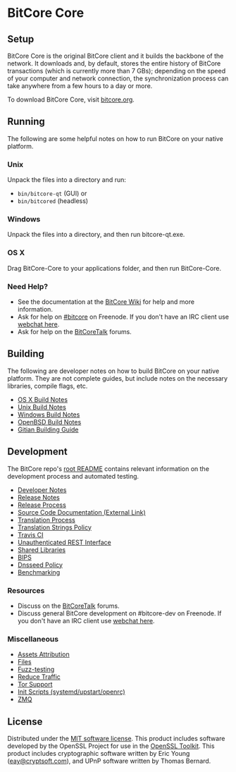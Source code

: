 BitCore Core
=============

Setup
---------------------
BitCore Core is the original BitCore client and it builds the backbone of the network. It downloads and, by default, stores the entire history of BitCore transactions (which is currently more than 7 GBs); depending on the speed of your computer and network connection, the synchronization process can take anywhere from a few hours to a day or more.

To download BitCore Core, visit [bitcore.org](https://bitcore.org).

Running
---------------------
The following are some helpful notes on how to run BitCore on your native platform.

### Unix

Unpack the files into a directory and run:

- `bin/bitcore-qt` (GUI) or
- `bin/bitcored` (headless)

### Windows

Unpack the files into a directory, and then run bitcore-qt.exe.

### OS X

Drag BitCore-Core to your applications folder, and then run BitCore-Core.

### Need Help?

* See the documentation at the [BitCore Wiki](https://bitcore.info/)
for help and more information.
* Ask for help on [#bitcore](http://webchat.freenode.net?channels=bitcore) on Freenode. If you don't have an IRC client use [webchat here](http://webchat.freenode.net?channels=bitcore).
* Ask for help on the [BitCoreTalk](https://bitcoretalk.io/) forums.

Building
---------------------
The following are developer notes on how to build BitCore on your native platform. They are not complete guides, but include notes on the necessary libraries, compile flags, etc.

- [OS X Build Notes](build-osx.md)
- [Unix Build Notes](build-unix.md)
- [Windows Build Notes](build-windows.md)
- [OpenBSD Build Notes](build-openbsd.md)
- [Gitian Building Guide](gitian-building.md)

Development
---------------------
The BitCore repo's [root README](/README.md) contains relevant information on the development process and automated testing.

- [Developer Notes](developer-notes.md)
- [Release Notes](release-notes.md)
- [Release Process](release-process.md)
- [Source Code Documentation (External Link)](https://dev.visucore.com/bitcore/doxygen/)
- [Translation Process](translation_process.md)
- [Translation Strings Policy](translation_strings_policy.md)
- [Travis CI](travis-ci.md)
- [Unauthenticated REST Interface](REST-interface.md)
- [Shared Libraries](shared-libraries.md)
- [BIPS](bips.md)
- [Dnsseed Policy](dnsseed-policy.md)
- [Benchmarking](benchmarking.md)

### Resources
* Discuss on the [BitCoreTalk](https://bitcoretalk.io/) forums.
* Discuss general BitCore development on #bitcore-dev on Freenode. If you don't have an IRC client use [webchat here](http://webchat.freenode.net/?channels=bitcore-dev).

### Miscellaneous
- [Assets Attribution](assets-attribution.md)
- [Files](files.md)
- [Fuzz-testing](fuzzing.md)
- [Reduce Traffic](reduce-traffic.md)
- [Tor Support](tor.md)
- [Init Scripts (systemd/upstart/openrc)](init.md)
- [ZMQ](zmq.md)

License
---------------------
Distributed under the [MIT software license](/COPYING).
This product includes software developed by the OpenSSL Project for use in the [OpenSSL Toolkit](https://www.openssl.org/). This product includes
cryptographic software written by Eric Young ([eay@cryptsoft.com](mailto:eay@cryptsoft.com)), and UPnP software written by Thomas Bernard.
